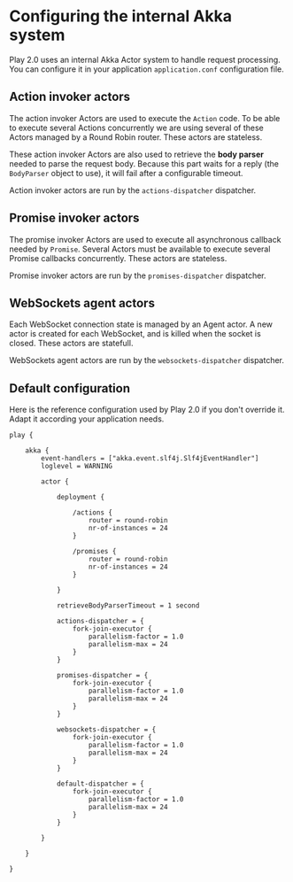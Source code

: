 # Configuring the internal Akka system

Play 2.0 uses an internal Akka Actor system to handle request processing. You can configure it in your application `application.conf` configuration file.

## Action invoker actors

The action invoker Actors are used to execute the `Action` code. To be able to execute several Actions concurrently we are using several of these Actors managed by a Round Robin router. These actors are stateless.

These action invoker Actors are also used to retrieve the **body parser** needed to parse the request body. Because this part waits for a reply (the `BodyParser` object to use), it will fail after a configurable timeout.

Action invoker actors are run by the `actions-dispatcher` dispatcher.

## Promise invoker actors

The promise invoker Actors are used to execute all asynchronous callback needed by `Promise`. Several Actors must be available to execute several Promise callbacks concurrently. These actors are stateless.

Promise invoker actors are run by the `promises-dispatcher` dispatcher.

## WebSockets agent actors

Each WebSocket connection state is managed by an Agent actor. A new actor is created for each WebSocket, and is killed when the socket is closed. These actors are statefull.

WebSockets agent actors are run by the `websockets-dispatcher` dispatcher.

## Default configuration

Here is the reference configuration used by Play 2.0 if you don't override it. Adapt it according your application needs.

```
play {
    
    akka {
        event-handlers = ["akka.event.slf4j.Slf4jEventHandler"]
        loglevel = WARNING
        
        actor {
            
            deployment {

                /actions {
                    router = round-robin
                    nr-of-instances = 24
                }

                /promises {
                    router = round-robin
                    nr-of-instances = 24
                }

            }
            
            retrieveBodyParserTimeout = 1 second
            
            actions-dispatcher = {
                fork-join-executor {
                    parallelism-factor = 1.0
                    parallelism-max = 24
                }
            }

            promises-dispatcher = {
                fork-join-executor {
                    parallelism-factor = 1.0
                    parallelism-max = 24
                }
            }

            websockets-dispatcher = {
                fork-join-executor {
                    parallelism-factor = 1.0
                    parallelism-max = 24
                }
            }

            default-dispatcher = {
                fork-join-executor {
                    parallelism-factor = 1.0
                    parallelism-max = 24
                }
            }
            
        }
        
    }
    
}
```